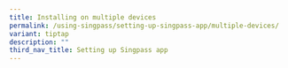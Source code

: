 ```yaml
---
title: Installing on multiple devices
permalink: /using-singpass/setting-up-singpass-app/multiple-devices/
variant: tiptap
description: ""
third_nav_title: Setting up Singpass app
---
```

